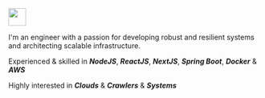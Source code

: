 <img src="https://img.shields.io/badge/Hello%20There%20!-339933?style=for-the-badge&color=02303A" height="35"/>

I'm an engineer with a passion for developing robust and resilient systems and architecting scalable infrastructure.

Experienced & skilled in ***NodeJS***, ***ReactJS***, ***NextJS***, ***Spring Boot***, ***Docker*** & ***AWS***<br/>

Highly interested in ***Clouds*** & ***Crawlers*** & ***Systems***<br/>

<!--

Ho ho hoo looks like you found my readme
<div align="center">
<img src="https://img.shields.io/badge/Spring_Boot-white?style=for-the-badge&logo=spring-boot&logoColor=white&color=02303A" height="35"/>
<img src="https://img.shields.io/badge/Amazon_AWS-FF9900?style=for-the-badge&logo=amazonaws&logoColor=white&color=02303A" height="35"/>
<img src="https://img.shields.io/badge/React-02303A?style=for-the-badge&logo=react&logoColor=white&color=02303A" height="35"/>
<img src="https://img.shields.io/badge/redis-%23DD0031.svg?&style=for-the-badge&logo=redis&logoColor=white&color=02303A" height="35"/>
<img src="https://img.shields.io/badge/Python-white?style=for-the-badge&logo=python&logoColor=white&color=02303A" height="35"/>
<img src="https://img.shields.io/badge/Docker-02303A?style=for-the-badge&logo=docker&logoColor=white&color=02303A" height="35"/>
</div>

 -->
